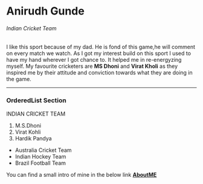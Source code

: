 # Anirudh Gunde
###### Indian Cricket Team

I like this sport because of my dad. He is fond of this game,he will comment on every match we watch. As I got my interest build on this sport I used to have my hand wherever I got chance to. It helped me in re-energyzing myself. My favourite cricketers are **MS Dhoni** and **Virat Kholi** as they inspired me by their attitude and conviction towards what they are doing in the game.

***
### OrderedList Section
 INDIAN CRICKET TEAM 
  1. M.S.Dhoni
  2. Virat Kohli
  3. Hardik Pandya

  - Australia Cricket Team
  - Indian Hockey Team
  - Brazil Football Team

  You can find a small intro of mine in the below link
  **[AboutME](AboutMe.md)** 
